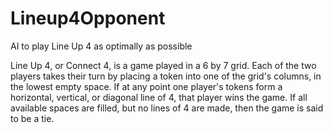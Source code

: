 # Lineup4Opponent
AI to play Line Up 4 as optimally as possible

Line Up 4, or Connect 4, is a game played in a 6 by 7 grid. Each of the two players takes their turn by placing a token into one of the grid's columns, in the lowest empty space. If at any point one player's tokens form a horizontal, vertical, or diagonal line of 4, that player wins the game. If all available spaces are filled, but no lines of 4 are made, then the game is said to be a tie.
